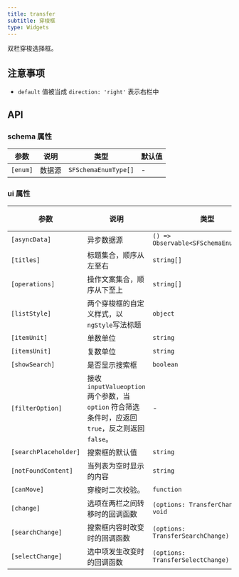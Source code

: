 ```yaml
---
title: transfer
subtitle: 穿梭框
type: Widgets
---
```


双栏穿梭选择框。

## 注意事项

- `default` 值被当成 `direction: 'right'` 表示右栏中

## API

### schema 属性

参数 | 说明 | 类型 | 默认值
----|------|-----|------
`[enum]` | 数据源 | `SFSchemaEnumType[]` | -

### ui 属性

参数 | 说明 | 类型 | 默认值
----|------|-----|------
`[asyncData]` | 异步数据源 | `() => Observable<SFSchemaEnumType[]>` | -
`[titles]` | 标题集合，顺序从左至右 | `string[]` | `['', '']`
`[operations]` | 操作文案集合，顺序从下至上 | `string[]` | `['', '']`
`[listStyle]` | 两个穿梭框的自定义样式，以`ngStyle`写法标题 | `object` | -
`[itemUnit]` | 单数单位 | `string` | `项目`
`[itemsUnit]` | 复数单位 | `string` | `项目`
`[showSearch]` | 是否显示搜索框 | `boolean` | `false`
`[filterOption]` | 接收 `inputValueoption` 两个参数，当 `option` 符合筛选条件时，应返回 `true`，反之则返回 `false`。 | - | -
`[searchPlaceholder]` | 搜索框的默认值 | `string` | -
`[notFoundContent]` | 当列表为空时显示的内容 | `string` | -
`[canMove]` | 穿梭时二次校验。 | `function` | -
`[change]` | 选项在两栏之间转移时的回调函数 | `(options: TransferChange) => void` | -
`[searchChange]` | 搜索框内容时改变时的回调函数 | `(options: TransferSearchChange) => void` | -
`[selectChange]` | 选中项发生改变时的回调函数 | `(options: TransferSelectChange) => void` | -
